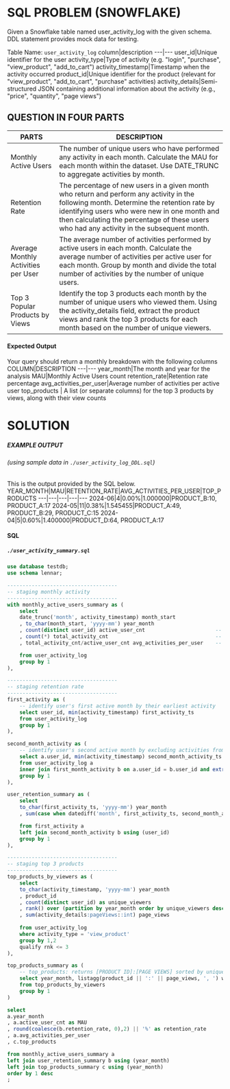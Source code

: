# SQL PROBLEM (SNOWFLAKE)
Given a Snowflake table named user_activity_log with the given schema. DDL statement provides mock data for testing.

Table Name: `user_activity_log`
column|description
---|---
user_id|Unique identifier for the user
activity_type|Type of activity (e.g. "login", "purchase", "view_product", "add_to_cart")
activity_timestamp|Timestamp when the activity occurred
product_id|Unique identifier for the product (relevant for "view_product", "add_to_cart", "purchase" activities)
activity_details|Semi-structured JSON containing additional information about the activity (e.g., "price", "quantity", "page views")


## QUESTION IN FOUR PARTS

PARTS|DESCRIPTION
---|---
Monthly Active Users | The number of unique users who have performed any activity in each month. Calculate the MAU for each month within the dataset. Use DATE_TRUNC to aggregate activities by month.
Retention Rate | The percentage of new users in a given month who return and perform any activity in the following month. Determine the retention rate by identifying users who were new in one month and then calculating the percentage of these users who had any activity in the subsequent month.
Average Monthly Activities per User | The average number of activities performed by active users in each month. Calculate the average number of activities per active user for each month. Group by month and divide the total number of activities by the number of unique users.
Top 3 Popular Products by Views | Identify the top 3 products each month by the number of unique users who viewed them. Using the activity_details field, extract the product views and rank the top 3 products for each month based on the number of unique viewers.

#### Expected Output
Your query should return a monthly breakdown with the following columns
COLUMN|DESCRIPTION
---|---
year_month|The month and year for the analysis
MAU|Monthly Active Users count
retention_rate|Retention rate percentage
avg_activities_per_user|Average number of activities per active user
top_products | A list (or separate columns) for the top 3 products by views, along with their view counts

# SOLUTION
##### EXAMPLE OUTPUT
###### (using sample data in `./user_activity_log_DDL.sql`)
This is the output provided by the SQL below.
YEAR_MONTH|MAU|RETENTION_RATE|AVG_ACTIVITIES_PER_USER|TOP_PRODUCTS
---|---|---|---|---
2024-06|4|0.00%|1.000000|PRODUCT_B:10, PRODUCT_A:17
2024-05|11|0.38%|1.545455|PRODUCT_A:49, PRODUCT_B:29, PRODUCT_C:15
2024-04|5|0.60%|1.400000|PRODUCT_D:64, PRODUCT_A:17

#### SQL 
##### `./user_activity_summary.sql`
```sql
use database testdb;
use schema lennar;

------------------------------------
-- staging monthly activity
------------------------------------
with monthly_active_users_summary as (
    select 
    date_trunc('month', activity_timestamp) month_start
    , to_char(month_start, 'yyyy-mm') year_month
    , count(distinct user_id) active_user_cnt                       -- count of unique users
    , count(*) total_activity_cnt                                   -- total activity from all users
    , total_activity_cnt/active_user_cnt avg_activities_per_user    -- averaging total activity across users

    from user_activity_log
    group by 1
),

------------------------------------
-- staging retention rate
------------------------------------
first_activity as (    
    -- identify user's first active month by their earliest activity
    select user_id, min(activity_timestamp) first_activity_ts
    from user_activity_log
    group by 1
),

second_month_activity as (    
    -- identify user's second active month by excluding activities from user's first month
    select a.user_id, min(activity_timestamp) second_month_activity_ts 
    from user_activity_log a                                            
    inner join first_month_activity b on a.user_id = b.user_id and extract('month',a.activity_timestamp) != extract('month', b.first_activity_ts)
    group by 1
),

user_retention_summary as (
    select 
    to_char(first_activity_ts, 'yyyy-mm') year_month
    , sum(case when datediff('month', first_activity_ts, second_month_activity_ts) = 1 then 1 else 0 end)/count(*) as retention_rate

    from first_activity a
    left join second_month_activity b using (user_id)
    group by 1
),

------------------------------------
-- staging top 3 products
------------------------------------
top_products_by_viewers as (
    select
    to_char(activity_timestamp, 'yyyy-mm') year_month
    , product_id
    , count(distinct user_id) as unique_viewers
    , rank() over (partition by year_month order by unique_viewers desc) rnk
    , sum(activity_details:pageViews::int) page_views
    
    from user_activity_log
    where activity_type = 'view_product'
    group by 1,2
    qualify rnk <= 3
),

top_products_summary as (
    -- top_products: returns [PRODUCT ID]:[PAGE VIEWS] sorted by unique viewers
    select year_month, listagg(product_id || ':' || page_views, ', ') within group (order by rnk) top_products
    from top_products_by_viewers
    group by 1
)

select 
a.year_month
, a.active_user_cnt as MAU
, round(coalesce(b.retention_rate, 0),2) || '%' as retention_rate      -- retention rate = 0 for current month
, a.avg_activities_per_user
, c.top_products

from monthly_active_users_summary a
left join user_retention_summary b using (year_month)
left join top_products_summary c using (year_month)
order by 1 desc
;
```